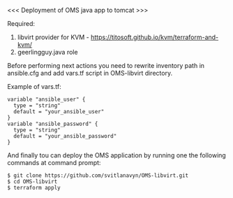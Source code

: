 <<< Deployment of OMS java app to tomcat >>>

Required:
1. libvirt provider for KVM - https://titosoft.github.io/kvm/terraform-and-kvm/
2. geerlingguy.java role

Before performing next actions you need to rewrite inventory path in ansible.cfg and add vars.tf script in OMS-libvirt directory.

Example of vars.tf:

    variable "ansible_user" {
      type = "string"
      default = "your_ansible_user"
    }
    variable "ansible_password" {
      type = "string"
      default = "your_ansible_password"
    }

And finally tou can deploy the OMS application by running one the following commands at command prompt:

    $ git clone https://github.com/svitlanavyn/OMS-libvirt.git
    $ cd OMS-libvirt
    $ terraform apply
